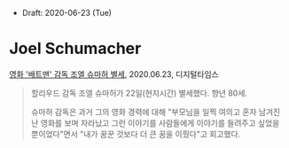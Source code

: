 * Draft: 2020-06-23 (Tue)

# Joel Schumacher

[영화 '배트맨' 감독 조엘 슈마허 별세](https://movie.v.daum.net/v/20200623092140256), 2020.06.23, 디지털타임스

> 할리우드 감독 조엘 슈마허가 22일(현지시간) 별세했다. 향년 80세.
>
> 슈마허 감독은 과거 그의 영화 경력에 대해 "부모님을 일찍 여의고 혼자 남겨진 난 영화를 보며 자라났고 그런 이야기를 사람들에게 이야기를 들려주고 싶었을 뿐이었다"면서 "내가 꿈꾼 것보다 더 큰 꿈을 이뤘다"고 회고했다.




